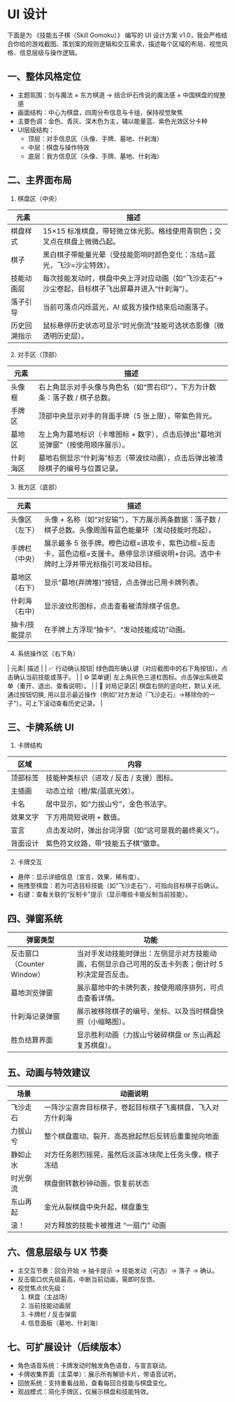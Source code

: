 # UI 设计 

下面是为 《技能五子棋（Skill Gomoku）》 编写的 UI 设计方案 v1.0，我会严格结合你给的游戏截图、策划案的规则逻辑和交互需求，描述每个区域的布局、视觉风格、信息层级与操作逻辑。

## 一、整体风格定位

- 主题氛围：剑与魔法 × 东方棋道 → 结合炉石传说的魔法感 + 中国棋盘的规整感
- 画面结构：中心为棋盘，四周分布信息与卡组，保持视觉聚焦
- 主要色调：金色、青灰、深木色为主，辅以能量蓝、紫色光效区分卡种
- UI层级结构：
    - 顶层：对手信息区（头像、手牌、墓地、什刹海）
    - 中层：棋盘与操作特效
    - 底层：我方信息区（头像、手牌、墓地、什刹海）

## 二、主界面布局

1. 棋盘区（中央）

| 元素| 描述 |
|---|---|
| 棋盘样式| 15×15 标准棋盘，带轻微立体光影。格线使用青铜色；交叉点在棋盘上微微凸起。 |
| 棋子| 黑白棋子带能量光晕（受技能影响时颜色变化：冻结=蓝光，飞沙=沙尘特效）。 |
| 技能动画层| 每次技能发动时，棋盘中央上浮对应动画（如“飞沙走石”→沙尘卷起，目标棋子飞出屏幕并进入“什刹海”）。 |
| 落子引导| 当前可落点闪烁蓝光，AI 或我方操作结束后动画落子。 |
| 历史回溯指示| 鼠标悬停历史状态可显示“时光倒流”技能可选状态影像（微透明历史层）。 |

2. 对手区（顶部）

| 元素| 描述 |
|---|---|
| 头像框| 右上角显示对手头像与角色名（如“贾右印”），下方为计数条：落子数 / 棋子总数。 |
| 手牌区| 顶部中央显示对手的背面手牌（5 张上限），带紫色背光。 |
| 墓地区| 左上角为墓地标识（卡堆图标 + 数字），点击后弹出“墓地浏览弹窗”（按使用顺序展示）。 |
| 什刹海区| 墓地右侧显示“什刹海”标志（带波纹动画），点击后弹出被清除棋子的编号与位置记录。 |

3. 我方区（底部）

| 元素| 描述 |
|---|---|
| 头像区（左下）| 头像 + 名称（如“对安输”），下方展示两条数据：落子数 / 棋子总数。头像周围有蓝色能量环（发动技能时亮起）。 |
| 手牌栏（中央）| 展示最多 5 张手牌。橙色边框=进攻卡，紫色边框=反击卡，蓝色边框=支援卡。悬停显示详细说明+台词。选中卡牌时上浮并带光标指引可发动目标。 |
| 墓地区（右下）| 显示“墓地(弃牌堆)”按钮，点击弹出已用卡牌列表。 |
| 什刹海（右中）| 显示波纹形图标，点击查看被清除棋子信息。 |
| 抽卡/技能提示| 在手牌上方浮现“抽卡”、“发动技能成功”动画。 |

4. 系统操作区（右下角）

| 元素| 描述 |
| ✅ 行动确认按钮| 绿色圆形确认键（对应截图中的右下角按钮）。点击确认当前技能或落子。 |
| ⚙️ 菜单键| 左上角灰色三道杠图标。点击弹出系统菜单（重开、退出、查看说明）。 |
| 💬 对局记录区| 棋盘右侧的竖向栏，默认关闭, 通过按钮切换, 用以显示最近操作（例如“对方发动『飞沙走石』→移除你的一子”）。可上下滚动查看历史记录。 |

## 三、卡牌系统 UI

1. 卡牌结构

| 区域| 内容 |
|---|---|
| 顶部标签| 技能种类标识（进攻 / 反击 / 支援）图标。 |
| 主插画| 动态立绘（橙/紫/蓝底光效）。 |
| 卡名| 居中显示，如“力拔山兮”，金色书法字。 |
| 效果文字| 下方用简短说明 + 数值。 |
| 宣言| 点击发动时，弹出台词浮窗（如“这可是我的最终奥义”）。 |
| 背面设计| 紫色符文纹路，带“技能五子棋”徽章。 |

2. 卡牌交互
- 悬停：显示详细信息（宣言、效果、稀有度）。
- 拖拽至棋盘：若为可选目标技能（如“飞沙走石”），可指向目标棋子后确认。
- 右键：查看关联的“反制卡”提示（显示哪些卡能反制当前技能）。

## 四、弹窗系统

| 弹窗类型| 功能 |
|---|---|
| 反击窗口（Counter Window）| 当对手发动技能时弹出：左侧显示对方技能动画，右侧显示自己可用的反击卡列表；倒计时 5 秒决定是否反击。 |
| 墓地浏览弹窗| 展示墓地中的卡牌列表，按使用顺序排列，可点击查看详情。 |
| 什刹海记录弹窗| 展示被移除棋子的编号、坐标、以及当时棋盘快照（小缩略图）。 |
| 胜负结算界面| 显示胜利动画（力拔山兮破碎棋盘 or 东山再起复苏棋盘）。 |

## 五、动画与特效建议

| 场景| 动画说明 |
|---|---|
| 飞沙走石| 一阵沙尘直奔目标棋子，卷起目标棋子飞离棋盘，飞入对方什刹海 |
| 力拔山兮| 整个棋盘震动、裂开、高高掀起然后反转后重重抛向地面 |
| 静如止水| 对方任务剧烈摇晃，虽然后淡蓝冰块爬上任务头像，棋子冻结 |
| 时光倒流| 棋盘倒转数秒钟动画，恢复前状态 |
| 东山再起| 金光从裂棋盘中央升起，棋盘重生 |
| 滚！| 对方释放的技能卡被推进 “一扇门” 动画 |


## 六、信息层级与 UX 节奏

- 主交互节奏：回合开始 → 抽卡提示 → 技能发动（可选）→ 落子 → 确认。
- 反击窗口优先级最高，中断当前动画，需即时反馈。
- 视觉焦点优先级：
    1. 棋盘（主战场） 
    2. 当前技能动画层 
    3. 卡牌栏 / 反击弹窗 
    4. 信息面板（墓地、什刹海） 

## 七、可扩展设计（后续版本）

- 角色语音系统：卡牌发动时触发角色语音，与宣言联动。
- 卡牌收集界面（主菜单）：展示所有解锁卡片，带语音试听。
- 回放系统：支持重看战局，查看每回合技能与棋盘变化。
- 观战模式：简化手牌区，仅展示棋盘和技能特效。